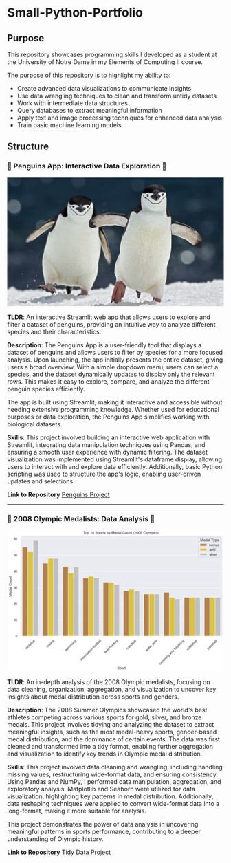 # Small-Python-Portfolio

## Purpose

This repository showcases programming skills I developed as a student at the University of Notre Dame in my Elements of Computing II course.


The purpose of this repository is to highlight my ability to:

   - Create advanced data visualizations to communicate insights
   - Use data wrangling techniques to clean and transform untidy datasets
   - Work with intermediate data structures
   - Query databases to extract meaningful information
   - Apply text and image processing techniques for enhanced data analysis
   - Train basic machine learning models 


## Structure

### 🐧 Penguins App: Interactive Data Exploration 🐧

![Penguins](basic%20streamlit%20app/Penguins1.png)

**TLDR**: An interactive Streamlit web app that allows users to explore and filter a dataset of penguins, providing an intuitive way to analyze different species and their characteristics.

**Description**: The Penguins App is a user-friendly tool that displays a dataset of penguins and allows users to filter by species for a more focused analysis. Upon launching, the app initially presents the entire dataset, giving users a broad overview. With a simple dropdown menu, users can select a species, and the dataset dynamically updates to display only the relevant rows. This makes it easy to explore, compare, and analyze the different penguin species efficiently.

The app is built using Streamlit, making it interactive and accessible without needing extensive programming knowledge. Whether used for educational purposes or data exploration, the Penguins App simplifies working with biological datasets.

**Skills**: This project involved building an interactive web application with Streamlit, integrating data manipulation techniques using Pandas, and ensuring a smooth user experience with dynamic filtering. The dataset visualization was implemented using Streamlit's dataframe display, allowing users to interact with and explore data efficiently. Additionally, basic Python scripting was used to structure the app's logic, enabling user-driven updates and selections.

**Link to Repository** [Penguins Project](https://github.com/jsmall16/Small-Python-Portfolio/tree/main/TidyData-Project)

---

### 🏅 2008 Olympic Medalists: Data Analysis 🏅

![Olympics Graph](TidyData-Project/Sport%20Medal%20Count.png)

**TLDR**: An in-depth analysis of the 2008 Olympic medalists, focusing on data cleaning, organization, aggregation, and visualization to uncover key insights about medal distribution across sports and genders.

**Description**: The 2008 Summer Olympics showcased the world's best athletes competing across various sports for gold, silver, and bronze medals. This project involves tidying and analyzing the dataset to extract meaningful insights, such as the most medal-heavy sports, gender-based medal distribution, and the dominance of certain events. The data was first cleaned and transformed into a tidy format, enabling further aggregation and visualization to identify key trends in Olympic medal distribution.

**Skills**: This project involved data cleaning and wrangling, including handling missing values, restructuring wide-format data, and ensuring consistency. Using Pandas and NumPy, I performed data manipulation, aggregation, and exploratory analysis. Matplotlib and Seaborn were utilized for data visualization, highlighting key patterns in medal distribution. Additionally, data reshaping techniques were applied to convert wide-format data into a long-format, making it more suitable for analysis.

This project demonstrates the power of data analysis in uncovering meaningful patterns in sports performance, contributing to a deeper understanding of Olympic history.

**Link to Repository** [Tidy Data Project](https://github.com/jsmall16/Small-Python-Portfolio/tree/main/TidyData-Project) 

